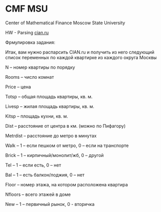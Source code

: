 # CMF MSU

Center of Mathematical Finance
Moscow State University 

HW - Parsing [cian.ru](cian.ru)

Фрмулировка задания:

Итак, вам нужно распарсить CIAN.ru и получить из него следующий список переменных по каждой квартирке из каждого округа Москвы

N – номер квартиры по порядку

Rooms – число комнат

Price – цена

Totsp – общая площадь квартиры, кв. м.

Livesp – жилая площадь квартиры, кв. м.

Kitsp – площадь кухни, кв. м.

Dist – расстояние от центра в км. (можно по Пифагору)

Metrdist – расстояние до метро в минутах

Walk – 1 – если пешком от метро, 0 – если на транспорте

Brick – 1 – кирпичный/монолит/жб, 0 – другой

Tel – 1 – если есть, 0 – нет

Bal – 1 – есть балкон/лоджия, 0 – нет

Floor – номер этажа, на котором расположена квартира

Nfloors – всего этажей в доме

New – 1 – первичный рынок, 0 - вторичка

